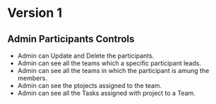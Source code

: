 # Version 1

## Admin Participants Controls

- Admin can Update and Delete the participants.
- Admin can see all the teams which a specific participant leads.
- Admin can see all the teams in which the participant is amung the members.
- Admin can see the ptojects assigned to the team.
- Admin can see all the Tasks assigned with project to a Team.
